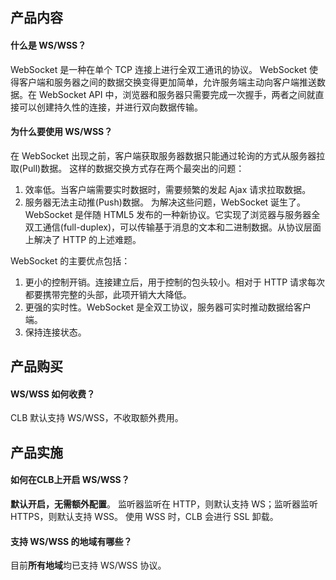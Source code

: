 ## 产品内容
#### 什么是 WS/WSS？
WebSocket 是一种在单个 TCP 连接上进行全双工通讯的协议。
WebSocket 使得客户端和服务器之间的数据交换变得更加简单，允许服务端主动向客户端推送数据。在 WebSocket API 中，浏览器和服务器只需要完成一次握手，两者之间就直接可以创建持久性的连接，并进行双向数据传输。

#### 为什么要使用 WS/WSS？
在 WebSocket 出现之前，客户端获取服务器数据只能通过轮询的方式从服务器拉取(Pull)数据。
这样的数据交换方式存在两个最突出的问题：
1. 效率低。当客户端需要实时数据时，需要频繁的发起 Ajax 请求拉取数据。
2. 服务器无法主动推(Push)数据。
为解决这些问题，WebSocket 诞生了。WebSocket 是伴随 HTML5 发布的一种新协议。它实现了浏览器与服务器全双工通信(full-duplex)，可以传输基于消息的文本和二进制数据。从协议层面上解决了 HTTP 的上述难题。

WebSocket 的主要优点包括：
1. 更小的控制开销。连接建立后，用于控制的包头较小。相对于 HTTP 请求每次都要携带完整的头部，此项开销大大降低。
2. 更强的实时性。WebSocket 是全双工协议，服务器可实时推动数据给客户端。
3. 保持连接状态。

## 产品购买
#### WS/WSS 如何收费？
CLB 默认支持 WS/WSS，不收取额外费用。

## 产品实施
#### 如何在CLB上开启 WS/WSS？
**默认开启，无需额外配置**。
监听器监听在 HTTP，则默认支持 WS；监听器监听 HTTPS，则默认支持 WSS。
使用 WSS 时，CLB 会进行 SSL 卸载。

#### 支持 WS/WSS 的地域有哪些？
目前**所有地域**均已支持 WS/WSS 协议。

